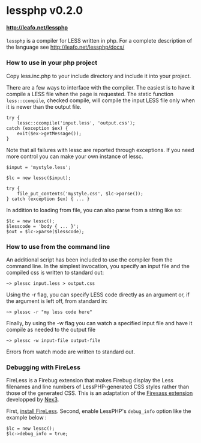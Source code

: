 # lessphp v0.2.0
#### <http://leafo.net/lessphp>

`lessphp` is a compiler for LESS written in php.
For a complete description of the language see <http://leafo.net/lessphp/docs/>

### How to use in your php project

Copy less.inc.php to your include directory and include it into your project.

There are a few ways to interface with the compiler. The easiest is to have it
compile a LESS file when the page is requested. The static function 
`less::ccompile`, checked compile, will compile the input LESS file only when it
is newer than the output file.

	try {
		lessc::ccompile('input.less', 'output.css');
	catch (exception $ex) {
		exit($ex->getMessage());
	}

Note that all failures with lessc are reported through exceptions.
If you need more control you can make your own instance of lessc.

	$input = 'mystyle.less';

	$lc = new lessc($input);

	try {
		file_put_contents('mystyle.css', $lc->parse());
	} catch (exception $ex) { ... }

In addition to loading from file, you can also parse from a string like so:

	$lc = new lessc();
	$lesscode = 'body { ... }';
	$out = $lc->parse($lesscode);

### How to use from the command line

An additional script has been included to use the compiler from the command
line. In the simplest invocation, you specify an input file and the compiled
css is written to standard out:

	~> plessc input.less > output.css

Using the -r flag, you can specify LESS code directly as an argument or, if 
the argument is left off, from standard in:

	~> plessc -r "my less code here"

Finally, by using the -w flag you can watch a specified input file and have it 
compile as needed to the output file

	~> plessc -w input-file output-file

Errors from watch mode are written to standard out.

### Debugging with FireLess

FireLess is a Firebug extension that makes Firebug display the Less filenames and line numbers of LessPHP-generated CSS styles rather than those of the generated CSS. This is an adaptation of the [Firesass extension](https://github.com/nex3/firesass) developped by [Nex3](https://github.com/nex3/firesass).

First, [install FireLess](https://addons.mozilla.org/fr/firefox/addon/259377/).
Second, enable LessPHP's `debug_info` option like the example below :

	$lc = new lessc();
	$lc->debug_info = true;
	



